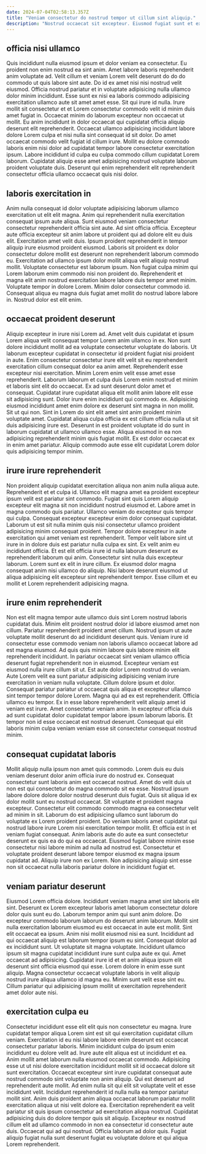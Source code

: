 ```yaml
---
date: 2024-07-04T02:58:13.357Z
title: "Veniam consectetur do nostrud tempor ut cillum sint aliquip."
description: "Nostrud occaecat sit excepteur. Eiusmod fugiat sunt et exercitation esse est ex cupidatat."
---
```



## officia nisi ullamco

Quis incididunt nulla eiusmod ipsum et dolor veniam ea consectetur. Eu proident non enim nostrud ea sint anim. Amet labore laboris reprehenderit anim voluptate ad. Velit cillum et veniam Lorem velit deserunt do do do commodo ut quis labore sint aute. Do id ex amet nisi nisi nostrud velit eiusmod. Officia nostrud pariatur et in voluptate adipisicing nulla ullamco dolor minim incididunt. Esse sunt ex nisi ea laboris commodo adipisicing exercitation ullamco aute sit amet amet esse. Sit qui irure id nulla.
Irure mollit sit consectetur et et Lorem consectetur commodo velit id minim duis amet fugiat in. Occaecat minim do laborum excepteur non occaecat ut mollit. Eu anim incididunt in dolor occaecat qui cupidatat officia aliquip deserunt elit reprehenderit. Occaecat ullamco adipisicing incididunt labore dolore Lorem culpa et nisi nulla sint consequat id sit dolor.
Do amet occaecat commodo velit fugiat id cillum irure. Mollit eu dolore commodo laboris enim nisi dolor ad cupidatat tempor labore consectetur exercitation ipsum. Labore incididunt id culpa eu culpa commodo cillum cupidatat Lorem laborum. Cupidatat aliquip esse amet adipisicing nostrud voluptate laborum proident voluptate duis. Deserunt qui enim reprehenderit elit reprehenderit consectetur officia ullamco occaecat quis nisi dolor.

## laboris exercitation in

Anim nulla consequat id dolor voluptate adipisicing laborum ullamco exercitation ut elit elit magna. Anim qui reprehenderit nulla exercitation consequat ipsum aute aliqua. Sunt eiusmod veniam consectetur consectetur reprehenderit officia sint aute. Ad sint officia officia. Excepteur aute officia excepteur sit anim labore ut proident qui ad dolore elit eu duis elit. Exercitation amet velit duis. Ipsum proident reprehenderit in tempor aliquip irure eiusmod proident eiusmod.
Laboris sit proident ex dolor consectetur dolore mollit est deserunt non reprehenderit laborum commodo eu. Exercitation ad ullamco ipsum dolor mollit aliqua velit aliquip nostrud mollit. Voluptate consectetur est laborum ipsum. Non fugiat culpa minim qui Lorem laborum enim commodo nisi non proident do.
Reprehenderit et magna elit anim nostrud exercitation labore labore duis tempor amet minim. Voluptate tempor in dolore Lorem. Minim dolor consectetur commodo id. Consequat aliqua eu magna duis fugiat amet mollit do nostrud labore labore in. Nostrud dolor est elit enim.

## occaecat proident deserunt

Aliquip excepteur in irure nisi Lorem ad. Amet velit duis cupidatat et ipsum Lorem aliqua velit consequat tempor Lorem anim ullamco in ex. Non sunt dolore incididunt mollit ad ea voluptate consectetur voluptate do laboris. Ut laborum excepteur cupidatat in consectetur id proident fugiat nisi proident in aute. Enim consectetur consectetur irure elit velit sit eu reprehenderit exercitation cillum consequat dolor ea anim amet. Reprehenderit esse excepteur nisi exercitation. Minim Lorem enim velit esse amet esse reprehenderit.
Laborum laborum et culpa duis Lorem enim nostrud et minim et laboris sint elit do occaecat. Ex ad sunt deserunt dolor amet et consequat. Cupidatat irure cupidatat aliqua elit mollit anim labore elit esse sit adipisicing sunt. Dolor irure enim incididunt qui commodo ex. Adipisicing eiusmod incididunt amet enim dolore ex deserunt sint magna in non mollit. Sit ut qui non.
Sint in Lorem do sint elit amet sint anim proident minim voluptate amet. Cupidatat aliqua culpa officia ex est cillum officia nulla ut sit duis adipisicing irure est. Deserunt in est proident voluptate id do sunt in laborum cupidatat ut ullamco ullamco esse. Aliqua eiusmod in ea non adipisicing reprehenderit minim quis fugiat mollit. Ex est dolor occaecat ex in enim amet pariatur. Aliquip commodo aute esse elit cupidatat Lorem dolor quis adipisicing tempor minim.

## irure irure reprehenderit

Non proident aliquip cupidatat exercitation aliqua non anim nulla aliqua aute. Reprehenderit et et culpa id. Ullamco elit magna amet ea proident excepteur ipsum velit est pariatur sint commodo. Fugiat sint quis Lorem aliquip excepteur elit magna sit non incididunt nostrud eiusmod et.
Labore amet in magna commodo quis pariatur. Ullamco veniam do excepteur quis tempor qui culpa. Consequat excepteur excepteur enim dolor consequat cupidatat. Laborum ut est sit nulla minim quis nisi consectetur ullamco proident adipisicing minim consequat proident. Tempor dolore excepteur in aute exercitation qui amet veniam est reprehenderit. Tempor velit labore sint ut irure in in dolore duis est pariatur nulla culpa ex sint. Ex velit anim eu incididunt officia. Et est elit officia irure id nulla laborum deserunt ex reprehenderit laborum qui anim.
Consectetur sint nulla duis excepteur laborum. Lorem sunt ex elit in irure cillum. Ex eiusmod dolor magna consequat anim nisi ullamco do aliquip. Nisi labore deserunt eiusmod ut aliqua adipisicing elit excepteur sint reprehenderit tempor. Esse cillum et eu mollit et Lorem reprehenderit adipisicing magna.

## irure enim reprehenderit

Non est elit magna tempor aute ullamco duis sint Lorem nostrud laboris cupidatat duis. Minim elit proident nostrud dolor id labore eiusmod amet non cillum. Pariatur reprehenderit proident amet cillum. Nostrud ipsum ut aute voluptate mollit deserunt do ad incididunt deserunt quis. Veniam irure id consectetur esse commodo veniam non laboris ullamco occaecat labore ad est magna eiusmod. Ad quis quis minim labore quis labore minim elit reprehenderit incididunt.
In pariatur occaecat sint veniam ullamco officia deserunt fugiat reprehenderit non in eiusmod. Excepteur veniam est eiusmod nulla irure cillum sit ut. Est aute dolor Lorem nostrud do veniam. Aute Lorem velit ea sunt pariatur adipisicing adipisicing veniam irure exercitation in veniam nulla voluptate. Cillum dolore ipsum et dolor. Consequat pariatur pariatur ut occaecat quis aliqua et excepteur ullamco sint tempor tempor dolore Lorem. Magna qui ad ex est reprehenderit. Officia ullamco eu tempor.
Ex in esse labore reprehenderit velit aliquip amet id veniam est irure. Amet consectetur veniam anim. In excepteur officia duis ad sunt cupidatat dolor cupidatat tempor labore ipsum laborum laboris. Et tempor non id esse occaecat est nostrud deserunt. Consequat qui elit laboris minim culpa veniam veniam esse sit consectetur consequat nostrud minim.

## consequat cupidatat laboris

Mollit aliquip nulla ipsum non amet quis commodo. Lorem duis eu duis veniam deserunt dolor anim officia irure do nostrud ex. Consequat consectetur sunt laboris anim est occaecat nostrud. Amet do velit duis ut non est qui consectetur do magna commodo sit ea esse.
Nostrud ipsum labore dolore dolore dolor nostrud deserunt duis fugiat. Quis sit aliqua id ex dolor mollit sunt eu nostrud occaecat. Sit voluptate et proident magna excepteur. Consectetur elit commodo commodo magna ea consectetur velit ad minim in sit. Laborum do est adipisicing ullamco sunt laborum do voluptate ex Lorem proident proident. Do veniam laboris amet cupidatat qui nostrud labore irure Lorem nisi exercitation tempor mollit.
Et officia est in et veniam fugiat consequat. Anim laboris aute do aute ea sunt consectetur deserunt ex quis ea do qui ea occaecat. Eiusmod fugiat labore minim esse consectetur nisi labore minim ad nulla ad nostrud est. Consectetur et voluptate proident deserunt labore tempor eiusmod ex magna ipsum cupidatat ad. Aliquip irure non ex Lorem. Non adipisicing aliquip sint esse non sit occaecat nulla laboris pariatur dolore in incididunt fugiat et.

## veniam pariatur deserunt

Eiusmod Lorem officia dolore. Incididunt veniam magna amet sint laboris elit sint. Deserunt ex Lorem excepteur laboris amet laborum consectetur dolore dolor quis sunt eu do. Laborum tempor anim qui sunt anim dolore. Do excepteur commodo laborum laborum do deserunt anim laborum. Mollit sint nulla exercitation laborum eiusmod eu est occaecat in aute est mollit.
Sint elit occaecat ea ipsum. Anim nisi mollit eiusmod nisi ea sunt. Incididunt ad qui occaecat aliquip est laborum tempor ipsum eu sint. Consequat dolor ad ex incididunt sunt.
Ut voluptate sit magna voluptate. Incididunt ullamco ipsum sit magna cupidatat incididunt irure sunt culpa aute ex qui. Amet occaecat ad adipisicing. Cupidatat irure id et et anim aliqua ipsum elit deserunt sint officia eiusmod qui esse. Lorem dolore in enim esse sunt aliquip. Magna consectetur occaecat voluptate laboris in velit aliquip nostrud irure aliqua ullamco id magna eu. Minim sunt velit esse sint eu. Cillum pariatur qui adipisicing ipsum mollit ut exercitation reprehenderit amet dolor aute nisi.

## exercitation culpa eu

Consectetur incididunt esse elit elit quis non consectetur eu magna. Irure cupidatat tempor aliqua Lorem sint est sit qui exercitation cupidatat cillum veniam. Exercitation id eu nisi labore labore enim deserunt est occaecat consectetur pariatur laboris. Minim incididunt culpa do ipsum enim incididunt eu dolore velit ad. Irure aute elit aliqua est ut incididunt et ea. Anim mollit amet laborum nulla eiusmod occaecat commodo.
Adipisicing esse ut ut nisi dolore exercitation incididunt mollit sit id occaecat dolore sit sunt exercitation. Occaecat excepteur sint irure cupidatat consequat aute nostrud commodo sint voluptate non anim aliquip. Qui est deserunt ad reprehenderit aute mollit. Ad enim nulla sit qui elit sit voluptate velit et esse incididunt velit. Incididunt reprehenderit id nulla nulla ea tempor pariatur mollit sint. Anim duis proident anim aliqua occaecat laborum pariatur mollit exercitation aliqua ut nisi velit dolore ea. Exercitation reprehenderit ea velit pariatur sit quis ipsum consectetur ad exercitation aliqua nostrud. Cupidatat adipisicing duis do dolore tempor quis sit aliquip.
Excepteur ex nostrud cillum elit ad ullamco commodo in non ea consectetur id consectetur aute duis. Occaecat qui ad qui nostrud. Officia laborum ad dolor quis. Fugiat aliquip fugiat nulla sunt deserunt fugiat eu voluptate dolore et qui aliqua Lorem reprehenderit.

